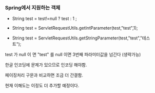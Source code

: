 ### Spring에서 지원하는 객체

- String test = test!=null ? test : 1 ;


- String test = ServletRequestUtils.getIntParameter(test,"test",1);
- String test = ServletRequestUtils.getStringParameter(test,"test","테스트");

test 가 null 이 면 "test" 를 null 이면 3번째 파라미터값을 넘긴다 (생략가능)

한글 인코딩에 문제가 있으므로 인코딩 해야함.

페이징처리 구문과 비교하면 조금 더 간결함.

현재 이해도는 이정도 더 추가할 예정이다.

